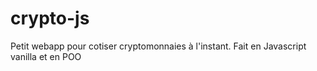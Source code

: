 # crypto-js
Petit webapp pour cotiser cryptomonnaies à l'instant. Fait en Javascript vanilla et en POO
